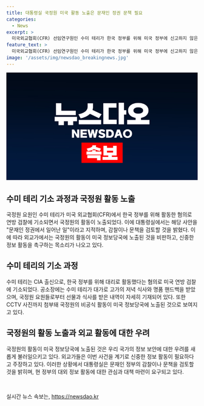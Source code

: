 ```yaml
---
title: 대통령실 국정원 미국 활동 노출은 문재인 정권 문책 필요
categories:
  - News
excerpt: >
  미국외교협회(CFR) 선임연구원인 수미 테리가 한국 정부를 위해 미국 정부에 신고하지 않은 채 활동해 기소되는 과정에서 국가정보원 요원의 활동이 노출됐다. 대통령실은 이를 문재인 정권에서 발생한 일이라 지적하며 감찰과 문책을 검토 중이라고 밝혔다. 이에 대한 외교계의 우려와 함께 정보당국의 허술한 활동이 미국 정보당국에 노출된 점에 대한 우려가 나오고 있다. SNS에서 더 많은 소식을 확인하세요.
feature_text: >
  미국외교협회(CFR) 선임연구원인 수미 테리가 한국 정부를 위해 미국 정부에 신고하지 않은 채 활동해 기소되는 과정에서 국가정보원 요원의 활동이 노출됐다. 대통령실은 이를 문재인 정권에서 발생한 일이라 지적하며 감찰과 문책을 검토 중이라고 밝혔다. 이에 대한 외교계의 우려와 함께 정보당국의 허술한 활동이 미국 정보당국에 노출된 점에 대한 우려가 나오고 있다. SNS에서 더 많은 소식을 확인하세요.
image: '/assets/img/newsdao_breakingnews.jpg'
---
```


<p><img src="/assets/img/newsdao_breakingnews.jpg" alt="ranknews 속보" /></p>

<h2 data-ke-size="size26">수미 테리 기소 과정과 국정원 활동 노출</h2>

<p>국정원 요원인 수미 테리가 미국 외교협회(CFR)에서 한국 정부를 위해 활동한 혐의로 연방 검찰에 기소되면서 국정원의 활동이 노출되었다. 이에 대통령실에서는 해당 사안을 "문재인 정권에서 일어난 일"이라고 지적하며, 감찰이나 문책을 검토할 것을 밝혔다. 이에 따라 외교가에서는 국정원의 활동이 미국 정보당국에 노출된 것을 비판하고, 신중한 정보 활동을 촉구하는 목소리가 나오고 있다.</p>

<h2 data-ke-size="size26">수미 테리의 기소 과정</h2>

<p>수미 테리는 CIA 출신으로, 한국 정부를 위해 대리로 활동했다는 혐의로 미국 연방 검찰에 기소되었다. 공소장에는 수미 테리가 대가로 고가의 저녁 식사와 명품 핸드백을 받았으며, 국정원 요원들로부터 선물과 식사를 받은 내역이 자세히 기재되어 있다. 또한 CCTV 사진까지 첨부돼 국정원의 비공식 활동이 미국 정보당국에 노출된 것으로 보여지고 있다.</p>

<h2 data-ke-size="size26">국정원의 활동 노출과 외교 활동에 대한 우려</h2>

<p>국정원의 활동이 미국 정보당국에 노출된 것은 우리 국가의 정보 보안에 대한 우려를 새롭게 불러일으키고 있다. 외교가들은 이번 사건을 계기로 신중한 정보 활동이 필요하다고 주장하고 있다. 이러한 상황에서 대통령실은 문재인 정부의 감찰이나 문책을 검토할 것을 밝히며, 현 정부의 대외 정보 활동에 대한 관심과 대책 마련이 요구되고 있다.</p>

<p data-ke-size="size16">&nbsp;</p>
실시간 뉴스 속보는, <a href="https://newsdao.kr" rel="dofollow">https://newsdao.kr</a>



